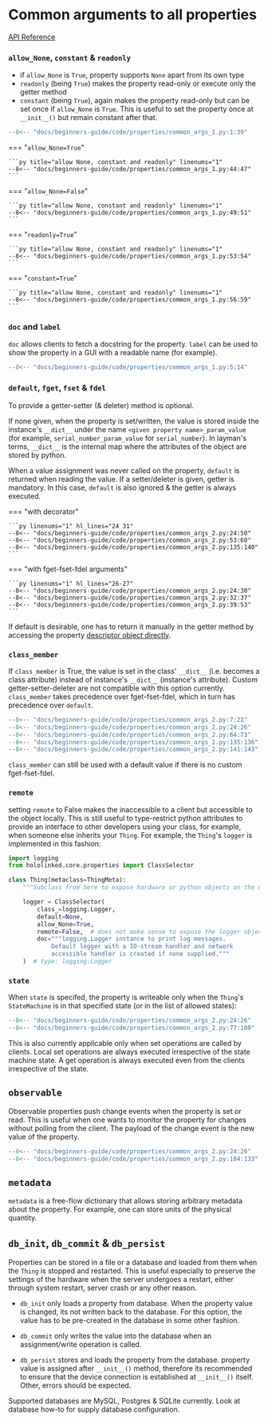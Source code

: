 # Common arguments to all properties

[API Reference](../../../api-reference/property/index.md)

### `allow_None`, `constant` & `readonly`

- if `allow_None` is `True`, property supports `None` apart from its own type
- `readonly` (being `True`) makes the property read-only or execute only the getter method
- `constant` (being `True`), again makes the property read-only but can be set once if `allow_None` is `True`.
  This is useful to set the property once at `__init__()` but remain constant after that.

```py title="allow None, constant and readonly" linenums="1" hl_lines="11 19 27 28 36"
--8<-- "docs/beginners-guide/code/properties/common_args_1.py:1:39"
```

=== "`allow_None=True`"

    ```py title="allow None, constant and readonly" linenums="1"
    --8<-- "docs/beginners-guide/code/properties/common_args_1.py:44:47"
    ```

=== "`allow_None=False`"

    ```py title="allow None, constant and readonly" linenums="1"
    --8<-- "docs/beginners-guide/code/properties/common_args_1.py:49:51"
    ```

=== "`readonly=True`"

    ```py title="allow None, constant and readonly" linenums="1"
    --8<-- "docs/beginners-guide/code/properties/common_args_1.py:53:54"
    ```

=== "`constant=True`"

    ```py title="allow None, constant and readonly" linenums="1"
    --8<-- "docs/beginners-guide/code/properties/common_args_1.py:56:59"
    ```

### `doc` and `label`

`doc` allows clients to fetch a docstring for the property. `label` can be used to show the property
in a GUI with a readable name (for example).

```py title="allow None, constant and readonly" linenums="1" hl_lines="8-9"
--8<-- "docs/beginners-guide/code/properties/common_args_1.py:5:14"
```

### `default`, `fget`, `fset` & `fdel`

To provide a getter-setter (& deleter) method is optional.

If none given, when the property is set/written, the value is stored inside the instance's `__dict__` under the name `<given property name>_param_value`
(for example, `serial_number_param_value` for `serial_number`). In layman's terms, `__dict__` is the internal map where the attributes of the object are stored by python.

When a value assignment was never called on the property, `default` is returned when reading the value. If a setter/deleter is given, getter is mandatory. In this case, `default` is also ignored & the getter is always executed.

=== "with decorator"

    ```py linenums="1" hl_lines="24 31"
    --8<-- "docs/beginners-guide/code/properties/common_args_2.py:24:50"
    --8<-- "docs/beginners-guide/code/properties/common_args_2.py:53:60"
    --8<-- "docs/beginners-guide/code/properties/common_args_2.py:135:140"
    ```

=== "with fget-fset-fdel arguments"

    ```py linenums="1" hl_lines="26-27"
    --8<-- "docs/beginners-guide/code/properties/common_args_2.py:24:30"
    --8<-- "docs/beginners-guide/code/properties/common_args_2.py:32:37"
    --8<-- "docs/beginners-guide/code/properties/common_args_2.py:39:53"
    ```

If default is desirable, one has to return it manually in the getter method by accessing the property [descriptor object directly](../#__codelineno-2-15).

### `class_member`

If `class_member` is True, the value is set in the class' `__dict__` (i.e. becomes a class attribute)
instead of instance's `__dict__` (instance's attribute).
Custom getter-setter-deleter are not compatible with this option currently. `class_member` takes precedence over fget-fset-fdel,
which in turn has precedence over `default`.

```py title="class member" linenums="1" hl_lines="26"
--8<-- "docs/beginners-guide/code/properties/common_args_2.py:7:22"
--8<-- "docs/beginners-guide/code/properties/common_args_2.py:24:26"
--8<-- "docs/beginners-guide/code/properties/common_args_2.py:64:73"
--8<-- "docs/beginners-guide/code/properties/common_args_2.py:135:136"
--8<-- "docs/beginners-guide/code/properties/common_args_2.py:141:143"
```

`class_member` can still be used with a default value if there is no custom fget-fset-fdel.

### `remote`

setting `remote` to False makes the inaccessible to a client but accessible to the object locally. This is still useful to type-restrict python attributes to provide an interface to other developers using your class, for example, when someone else inherits your `Thing`. For example, the `Thing`'s `logger` is implemented in this fashion:

```py title="local properties" linenums="1" hl_lines="11"
import logging
from hololinked.core.properties import ClassSelector

class Thing(metaclass=ThingMeta):
    """Subclass from here to expose hardware or python objects on the network"""

    logger = ClassSelector(
        class_=logging.Logger,
        default=None,
        allow_None=True,
        remote=False,  # does not make sense to expose the logger object, its not serializable
        doc="""logging.Logger instance to print log messages.
            Default logger with a IO-stream handler and network
            accessible handler is created if none supplied."""
    )  # type: logging.Logger
```

### `state`

When `state` is specifed, the property is writeable only when the `Thing`'s `StateMachine` is in that specified state (or
in the list of allowed states):

```py title="state machine state" linenums="1" hl_lines="22"
--8<-- "docs/beginners-guide/code/properties/common_args_2.py:24:26"
--8<-- "docs/beginners-guide/code/properties/common_args_2.py:77:100"
```

This is also currently applicable only when set operations are called by clients. Local set operations are always executed irrespective of the state machine state. A get operation is always executed even from the clients irrespective of the state.

## `observable`

Observable properties push change events when the property is set or read. This is useful when one wants to monitor the
property for changes without polling from the client. The payload of the change event is the new value of the property.

```py title="observable" linenums="1" hl_lines="29"
--8<-- "docs/beginners-guide/code/properties/common_args_2.py:24:26"
--8<-- "docs/beginners-guide/code/properties/common_args_2.py:104:133"
```

## `metadata`

`metadata` is a free-flow dictionary that allows storing arbitrary metadata about the property. For example, one can store units of the physical
quantity.

## `db_init`, `db_commit` & `db_persist`

Properties can be stored in a file or a database and loaded from them when the `Thing` is stopped and restarted. This is useful especially to preserve the settings of the hardware when the server undergoes a restart, either through system restart, server crash or any other reason.

- `db_init` only loads a property from database. When the property value is changed, its not written back to the database.
  For this option, the value has to be pre-created in the database in some other fashion.

- `db_commit` only writes the value into the database when an assignment/write operation is called.

- `db_persist` stores and loads the property from the database. property value is assigned after `__init__()` method, therefore its recommended to ensure that the device connection is established at `__init__()` itself. Other, errors should be expected.

Supported databases are MySQL, Postgres & SQLite currently. Look at database how-to for supply database configuration.
